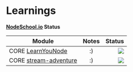 # Learnings

**[NodeSchool.io]( http://nodeschool.io/) Status**

| Module        | Notes         | Status  |
| ------------- |:-------------:| -----:|
| CORE [LearnYouNode](https://github.com/workshopper/learnyounode)      | :) | ![](https://img.shields.io/badge/learnings-completed-green.svg) |
| CORE [stream-adventure](https://github.com/workshopper/stream-adventure)      | :)      |   ![](https://img.shields.io/badge/learnings-not%20started-yellow.svg) | 

